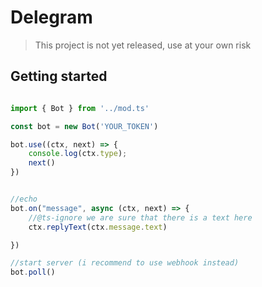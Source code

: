 # Delegram

> This project is not yet released, use at your own risk

## Getting started

```js

import { Bot } from '../mod.ts'

const bot = new Bot('YOUR_TOKEN')

bot.use((ctx, next) => {
    console.log(ctx.type);
    next()
})


//echo
bot.on("message", async (ctx, next) => {
    //@ts-ignore we are sure that there is a text here
    ctx.replyText(ctx.message.text)

})

//start server (i recommend to use webhook instead)
bot.poll()
```
